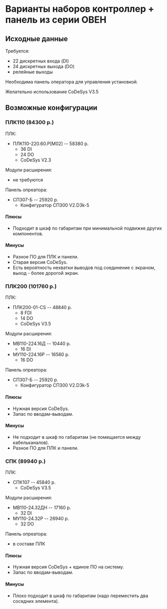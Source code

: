 # Варианты наборов контроллер + панель из серии ОВЕН

## Исходные данные

Требуется:
* 22 дискретных входа (DI)
* 24 дискретных выхода (DO)
* релейные выходы

Необходима панель оператора для управления установкой.

Желательно использование CoDeSys V3.5

## Возможные конфигурации

### ПЛК110 (84300 р.)

ПЛК:
* ПЛК110-220.60.Р[М02] -- 58380 р.
  * 36 DI
  * 24 DO
  * CoDeSys V2.3

Модули расширения:
* не требуются

Панель опреатора:
* СП307-Б -- 25920 р.
  * Конфигуратор СП300 V2.D3k-5

#### Плюсы

* Подходит в шкаф по габаритам при минимальной подвижке других компонентов.

#### Минусы

* Разное ПО для ПЛК и панели.
* Старая версия CoDeSys.
* Есть вероятность нехватки выводов под соединение с экраном, выход - более дорогой экран.

### ПЛК200 (101760 р.)

ПЛК:
* ПЛК200-01-CS -- 48840 р.
  * 8 FDI
  * 14 DO
  * CoDeSys V3.5

Модули расширения:
* МВ110-224.16Д -- 10440 р.
  * 16 DI
* МУ110-224.16Р -- 16560 р.
  * 16 DO

Панель опреатора:
* СП307-Б -- 25920 р.
  * Конфигуратор СП300 V2.D3k-5

#### Плюсы

* Нужная версия CoDeSys.
* Запас по вводам-выводам.

#### Минусы

* Не подходит в шкаф по габаритам (не помещается между кабельканалов).
* Разное ПО для ПЛК и панели.


### СПК (89940 р.)

ПЛК:
* СПК107 -- 45840 р.
  * CoDeSys V3.5

Модули расширения:
* МВ110-24.32ДН -- 17160 р.
  * 32 DI
* МУ110-24.32Р -- 26940 р.
  * 32 DO

Панель опреатора:
* в составе ПЛК

#### Плюсы

* Нужная версия CoDeSys + единое ПО на систему.
* Запас по вводам-выводам.

#### Минусы

* Плохо подходит в шкаф по габаритам (надо переместить два соседних элемента).
